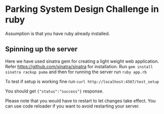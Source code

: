 # Parking System Design Challenge in ruby

Assumption is that you have ruby already installed. 

## Spinning up the server

Here we have used sinatra gem for creating a light weight web application. Refer https://github.com/sinatra/sinatra for installation.
Run `gem install sinatra rackup puma` and then for running the server run
`ruby app.rb`

To test if setup is working fine run
`curl http://localhost:4567/test_setup`

You should get `{"status":"success"}` response.

Please note that you would have to restart to let changes take effect. You can use code reloader if you want to avoid restarting your server.